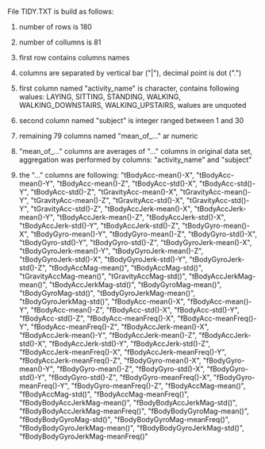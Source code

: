 File TIDY.TXT is build as follows:

1) number of rows is 180

2) number of collumns is 81

3) first row contains columns names

4) columns are separated by vertical bar ("|"), decimal point is dot (".")

5) first column named "activity_name" is character, contains following walues: 
LAYING, SITTING, STANDING, WALKING, WALKING_DOWNSTAIRS, WALKING_UPSTAIRS, walues are unquoted 

6) second column named "subject" is integer ranged between 1 and 30

7) remaining 79 columns named "mean_of_..." ar numeric

8) "mean_of_..." columns are averages of "..." columns in original data set, 
aggregation was performed by columns: "activity_name" and "subject"

9) the "..." columns are following: 
"tBodyAcc-mean()-X", "tBodyAcc-mean()-Y", "tBodyAcc-mean()-Z", "tBodyAcc-std()-X", "tBodyAcc-std()-Y", 
"tBodyAcc-std()-Z", "tGravityAcc-mean()-X", "tGravityAcc-mean()-Y", "tGravityAcc-mean()-Z", "tGravityAcc-std()-X", 
"tGravityAcc-std()-Y", "tGravityAcc-std()-Z", "tBodyAccJerk-mean()-X", "tBodyAccJerk-mean()-Y", "tBodyAccJerk-mean()-Z", 
"tBodyAccJerk-std()-X", "tBodyAccJerk-std()-Y", "tBodyAccJerk-std()-Z", "tBodyGyro-mean()-X", "tBodyGyro-mean()-Y", 
"tBodyGyro-mean()-Z", "tBodyGyro-std()-X", "tBodyGyro-std()-Y", "tBodyGyro-std()-Z", "tBodyGyroJerk-mean()-X", 
"tBodyGyroJerk-mean()-Y", "tBodyGyroJerk-mean()-Z", "tBodyGyroJerk-std()-X", "tBodyGyroJerk-std()-Y", "tBodyGyroJerk-std()-Z", 
"tBodyAccMag-mean()", "tBodyAccMag-std()", "tGravityAccMag-mean()", "tGravityAccMag-std()", "tBodyAccJerkMag-mean()", 
"tBodyAccJerkMag-std()", "tBodyGyroMag-mean()", "tBodyGyroMag-std()", "tBodyGyroJerkMag-mean()", "tBodyGyroJerkMag-std()", 
"fBodyAcc-mean()-X", "fBodyAcc-mean()-Y", "fBodyAcc-mean()-Z", "fBodyAcc-std()-X", "fBodyAcc-std()-Y", 
"fBodyAcc-std()-Z", "fBodyAcc-meanFreq()-X", "fBodyAcc-meanFreq()-Y", "fBodyAcc-meanFreq()-Z", "fBodyAccJerk-mean()-X", 
"fBodyAccJerk-mean()-Y", "fBodyAccJerk-mean()-Z", "fBodyAccJerk-std()-X", "fBodyAccJerk-std()-Y", "fBodyAccJerk-std()-Z", 
"fBodyAccJerk-meanFreq()-X", "fBodyAccJerk-meanFreq()-Y", "fBodyAccJerk-meanFreq()-Z", "fBodyGyro-mean()-X", "fBodyGyro-mean()-Y", 
"fBodyGyro-mean()-Z", "fBodyGyro-std()-X", "fBodyGyro-std()-Y", "fBodyGyro-std()-Z", "fBodyGyro-meanFreq()-X", 
"fBodyGyro-meanFreq()-Y", "fBodyGyro-meanFreq()-Z", "fBodyAccMag-mean()", "fBodyAccMag-std()", "fBodyAccMag-meanFreq()", 
"fBodyBodyAccJerkMag-mean()", "fBodyBodyAccJerkMag-std()", "fBodyBodyAccJerkMag-meanFreq()", "fBodyBodyGyroMag-mean()", "fBodyBodyGyroMag-std()", 
"fBodyBodyGyroMag-meanFreq()", "fBodyBodyGyroJerkMag-mean()", "fBodyBodyGyroJerkMag-std()", "fBodyBodyGyroJerkMag-meanFreq()"
